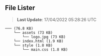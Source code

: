 ## File Lister
<!-- File Lister Display -->
> **Last Update**: 17/04/2022 05:28:26 UTC

```
─── (76.8 KB) 
    └── assets (73 KB) 
        └── logo.jpg (73 KB)
    └── index.html (1.9 KB)
    └── style (1.8 KB) 
        └── main.css (1.8 KB)
```
<!-- File Lister Display -->
